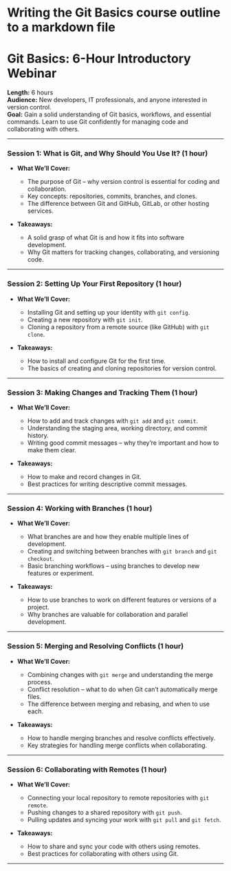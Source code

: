 # Writing the Git Basics course outline to a markdown file

# **Git Basics: 6-Hour Introductory Webinar**

**Length:** 6 hours  
**Audience:** New developers, IT professionals, and anyone interested in version control.  
**Goal:** Gain a solid understanding of Git basics, workflows, and essential commands. Learn to use Git confidently for managing code and collaborating with others.

---

### **Session 1: What is Git, and Why Should You Use It? (1 hour)**

- **What We’ll Cover:**
  - The purpose of Git – why version control is essential for coding and collaboration.
  - Key concepts: repositories, commits, branches, and clones.
  - The difference between Git and GitHub, GitLab, or other hosting services.

- **Takeaways:**
  - A solid grasp of what Git is and how it fits into software development.
  - Why Git matters for tracking changes, collaborating, and versioning code.

---

### **Session 2: Setting Up Your First Repository (1 hour)**

- **What We’ll Cover:**
  - Installing Git and setting up your identity with `git config`.
  - Creating a new repository with `git init`.
  - Cloning a repository from a remote source (like GitHub) with `git clone`.

- **Takeaways:**
  - How to install and configure Git for the first time.
  - The basics of creating and cloning repositories for version control.

---

### **Session 3: Making Changes and Tracking Them (1 hour)**

- **What We’ll Cover:**
  - How to add and track changes with `git add` and `git commit`.
  - Understanding the staging area, working directory, and commit history.
  - Writing good commit messages – why they’re important and how to make them clear.

- **Takeaways:**
  - How to make and record changes in Git.
  - Best practices for writing descriptive commit messages.

---

### **Session 4: Working with Branches (1 hour)**

- **What We’ll Cover:**
  - What branches are and how they enable multiple lines of development.
  - Creating and switching between branches with `git branch` and `git checkout`.
  - Basic branching workflows – using branches to develop new features or experiment.

- **Takeaways:**
  - How to use branches to work on different features or versions of a project.
  - Why branches are valuable for collaboration and parallel development.

---

### **Session 5: Merging and Resolving Conflicts (1 hour)**

- **What We’ll Cover:**
  - Combining changes with `git merge` and understanding the merge process.
  - Conflict resolution – what to do when Git can’t automatically merge files.
  - The difference between merging and rebasing, and when to use each.

- **Takeaways:**
  - How to handle merging branches and resolve conflicts effectively.
  - Key strategies for handling merge conflicts when collaborating.

---

### **Session 6: Collaborating with Remotes (1 hour)**

- **What We’ll Cover:**
  - Connecting your local repository to remote repositories with `git remote`.
  - Pushing changes to a shared repository with `git push`.
  - Pulling updates and syncing your work with `git pull` and `git fetch`.

- **Takeaways:**
  - How to share and sync your code with others using remotes.
  - Best practices for collaborating with others using Git.

---


